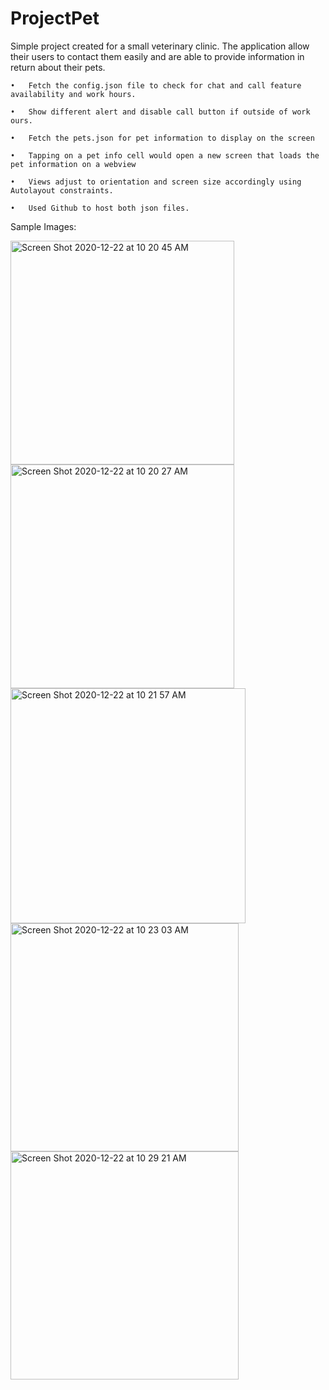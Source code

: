 # ProjectPet

Simple project created for a small veterinary clinic. The application allow their users to contact them easily and are able to provide information in return about their pets. 

	•	Fetch the config.json file to check for chat and call feature availability and work hours. 

	•	Show different alert and disable call button if outside of work ours. 
	
	•	Fetch the pets.json for pet information to display on the screen

	•	Tapping on a pet info cell would open a new screen that loads the pet information on a webview
	
	•	Views adjust to orientation and screen size accordingly using Autolayout constraints.

	•	Used Github to host both json files. 

Sample Images: 

<img width="358" alt="Screen Shot 2020-12-22 at 10 20 45 AM" src="https://user-images.githubusercontent.com/64371072/102921408-30f72b80-4441-11eb-8dd6-e10fec8bf26c.png">

<img width="358" alt="Screen Shot 2020-12-22 at 10 20 27 AM" src="https://user-images.githubusercontent.com/64371072/102921415-33f21c00-4441-11eb-9c25-f96195257de3.png">

<img width="376" alt="Screen Shot 2020-12-22 at 10 21 57 AM" src="https://user-images.githubusercontent.com/64371072/102921422-348ab280-4441-11eb-8017-48f5161433d6.png">

<img width="365" alt="Screen Shot 2020-12-22 at 10 23 03 AM" src="https://user-images.githubusercontent.com/64371072/102921433-36ed0c80-4441-11eb-91ab-943d5fda801a.png">

<img width="365" alt="Screen Shot 2020-12-22 at 10 29 21 AM" src="https://user-images.githubusercontent.com/64371072/102921435-381e3980-4441-11eb-93bc-40a94e4948f7.png">
